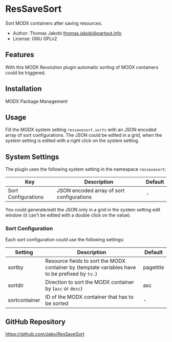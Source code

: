 # ResSaveSort

Sort MODX containers after saving resources.

- Author: Thomas Jakobi <thomas.jakobi@partout.info>
- License: GNU GPLv2

## Features

With this MODX Revolution plugin automatic sorting of MODX containers could be
triggered.

## Installation

MODX Package Management

## Usage

Fill the MODX system setting `ressavesort.sorts` with an JSON encoded array of
sort configurations. The JSON could be edited in a grid, when the system setting
is edited with a right click on the system setting.

## System Settings

The plugin uses the following system setting in the namespace `ressavesort`:

Key | Description | Default
----|-------------|--------
Sort Configurations | JSON encoded array of sort configurations | -

You could generate/edit the JSON only in a grid in the system setting edit
window (it can't be edited with a double click on the value).

### Sort Configuration

Each sort configuration could use the following settings:

Setting | Description | Default
--------|-------------| -------
sortby | Resource fields to sort the MODX container by (template variables have to be prefixed by `tv.`) | pagetitle
sortdir | Direction to sort the MODX container by (`asc` or `desc`) | asc
sortcontainer | ID of the MODX container that has to be sorted | -

## GitHub Repository

https://github.com/Jako/ResSaveSort
